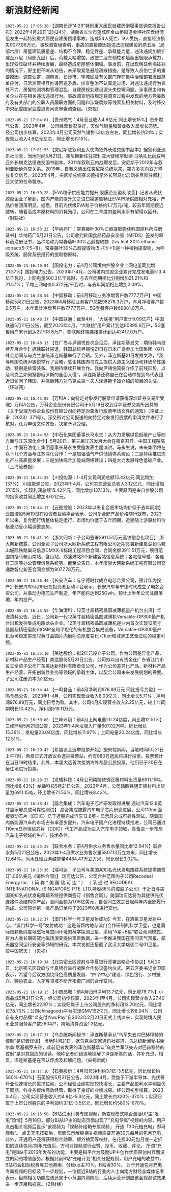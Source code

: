 # 新浪财经新闻
`2023-05-21 17:05:38` 【湖南长沙“4·29”特别重大居民自建房倒塌事故调查报告公布】2022年4月29日12时24分，湖南省长沙市望城区金山桥街道金坪社区盘树湾组发生一起特别重大居民自建房倒塌事故，造成54人死亡、9人受伤，直接经济损失9077.86万元。事故调查组查明，事故的直接原因是违法违规建设的原五层（局部六层）房屋建筑质量差、结构不合理、稳定性差、承载能力低，违法违规加层扩建至八层（局部九层）后，荷载大幅增加，致使二层东侧柱和墙超出极限承载力，出现受压破坏并持续发展，最终造成房屋整体倒塌。事发前，在出现明显倒塌征兆的情况下，房主拒不听从劝告，未采取紧急避险疏散措施，是导致人员伤亡多的重要原因。调查认定，湖南省、长沙市、望城区及有关部门存在集中治理部署迟缓简单应付、日常监管相互推诿回避矛盾、排查整治不认真走过场、对违法违规行为查处不力、房屋检测机构管理混乱、自建房规划建设源头失控等问题。涉事房主和有关企业存在相关违法违规行为。事故调查组按规定将调查过程中发现的地方党委政府及有关部门的公职人员履职方面的问题和涉嫌腐败等线索及相关材料，及时移交中央纪委国家监委追责问责审查调查组。（央视）

`2023-05-21 17:04:01` 【贵州燃气：4月营业收入4.6亿元 同比增长15%】贵州燃气公告，2023年4月，公司经营状况良好，天然气销量和营业收入呈增长态势。经公司初步核算，2023年4月公司天然气销售1.2亿方左右，同比增长约21%；实现营业收入4.6亿元左右，同比增长约15%。

`2023-05-21 17:01:53` 【突尼斯驻叙利亚大使向叙外长递交国书副本】据叙利亚通讯社消息，当地时间5月21日，突尼斯新任驻叙利亚大使穆罕默德·马哈扎比向叙利亚外长梅克达德递交国书副本。2011年叙利亚内战爆发后，突尼斯于2012年与叙利亚断绝外交关系。2019年，自赛义德出任突尼斯总统以来，突方多次向叙方释放复交信号。2023年4月，突尼斯总统赛义德指示外长阿马尔启动突尼斯驻叙利亚大使的任命程序。

`2023-05-21 16:59:28` 【EVA粒子供应能力提升 胶膜企业盈利改善】记者从光伏胶膜企业了解到，国内产能的提升加之进口渠道顺畅让EVA市场供应相对充裕，产品价格回落明显。据悉，目前光伏级EVA粒子价格约1.7万元/吨，较去年同期接近腰斩，随着高成本原材料的消耗殆尽，公司在二季度的盈利水平有望得以回升。（财联社）

`2023-05-21 16:53:23` 【华纳药厂：常春藤叶30%乙醇提取物获韩国原料药注册证书】华纳药厂5月21日公告，公司收到韩国食品药品安全部（MFDS）签发的原料药注册证书，品种名称为常春藤叶30%乙醇提取物（Ivy  leaf  30% ethanol  extract(5-7.5~1)）。常春藤叶30%乙醇提取物(5~7.5→1)是一种植物提取物，为呼吸系统、肠胃系统用药的提取物原料。

`2023-05-21 16:49:04` 【国投电力：前4月公司境内控股企业上网电量同比增21.57%】国投电力公告，2023年1-4月，公司境内控股企业累计完成发电量513.4亿千瓦时，上网电量500.3亿千瓦时，与去年同期相比分别增加21.21%和21.57%；平均上网电价0.372元/千瓦时，与去年同期相比增加2.09%。

`2023-05-21 16:48:54` 【中国移动：前4月移动业务净增客户数777.7万户】中国移动5月21日公告，2023年4月移动业务客户总数98278.3万户，本月净增客户数2.5万户，本年累计净增客户数777.7万户。5G套餐客户数69881.0万户。

`2023-05-21 16:48:37` 【中国联通：截至4月，“大联接”用户累计9.09亿户】中国联通5月21日公告，截至2023年4月，“大联接”用户累计到达90895.6万户，5G套餐用户累计到达22703.8万户，物联网终端连接累计到达42412.0万户。

`2023-05-21 16:48:13` 【在广岛与尹锡悦首次会见后，泽连斯基发文：期待韩乌继续开展合作】据韩联社报道，韩国总统尹锡悦21日在日本广岛参加七国集团（G7）峰会期间与乌克兰总统泽连斯基举行了会晤。另外，泽连斯基21日发推文称，“我与韩国总统尹锡悦举行了会晤，感谢韩国向乌克兰提供人道主义援助和非致命性援助，特别是排雷装备。我期待继续开展合作。我向尹锡悦简要介绍了前线形势，以及乌克兰如何抵御俄罗斯的全面入侵”。泽连斯基还称自己在会晤中提到乌代表团近日访问了韩国，并感谢韩方对乌克兰第一夫人泽连斯卡娅介绍的项目的关注。（环球网）

`2023-05-21 16:45:05` 【万科A：向特定对象发行股票申请获得深圳证券交易所受理】万科A公告，万科企业股份有限公司于5月19日收到深圳证券交易所出具的《关于受理万科企业股份有限公司向特定对象发行股票申请文件的通知》（深证上审〔2023〕371号）。深交所对公司报送的向特定对象发行股票的申请文件进行了核对，认为申请文件齐备，决定予以受理。

`2023-05-21 16:44:58` 【中石化集团董事长马永生：从大力发展绿色低碳产业等四方面与江苏深化合作】5月20日，第三届江苏发展大会在南京召开。中国工程院院士、中国石油化工集团董事长马永生受邀发表主题演讲。马永生说，未来集团将在以下几个方面与江苏深化合作：一是加强油气产供储销体系建设；二是持续推进炼化产业高质量发展；三是加快综合加能站网络建设；四是大力发展绿色低碳产业。（上海证券报）

`2023-05-21 16:44:25` 【川投能源：1-4月实现利润总额15.42亿元 同比增加137%】 川投能源公告，2023年1-4月，公司实现营业总收入3.12亿元，同比增加27.15%，实现利润总额15.42亿元，同比增加137.13%，主要原因是来自参股公司的投资收益同比增加8.62亿元。

`2023-05-21 16:44:17` 【云图控股：2023年以来复合肥市场均价低于去年同期】云图控股5月19日在投资者互动平台表示，公司复合肥产品价格随行就市，2023年以来，复合肥行情整体稳定运行，市场均价低于去年同期，近期随上游原材料价格波动呈小幅调整态势。

`2023-05-21 16:41:19` 【浙大网新：子公司签署3911.51万元高铁信息化项目】 浙大网新披露，公司全资子公司浙大网新系统工程有限公司近期签署新建巢湖到马鞍山城际铁路巢马信息CMXX-9标段工程项目合同，合同金额3911.51万元，项目范围包括马鞍山南站、含山站、郑蒲港站3个新建客站信息系统；各站信号楼、各维修工区等办公管理信息系统等。截至公告日，本年度浙大网新系统工程有限公司交通数智化新签合同金额为9077.78万元。

`2023-05-21 16:36:40` 【长安汽车：与宁德时代成立电芯合资公司，预计年内投产】长安汽车5月19日在投资者互动平台表示，长安汽车与宁德时代成立了电芯合资公司，从事动力电芯生产制造，年产能将达到25Gwh。预计上半年公司注册落地，年内投产。

`2023-05-21 16:35:55` 【华海清科：12英寸超精密晶圆减薄机量产机台出货】华海清科公告，近日，公司新一代12英寸超精密晶圆减薄机Versatile-GP300量产机台出机发往集成电路龙头企业。12英寸超精密晶圆减薄机是业内首次实现12英寸晶圆超精密磨削和CMP全局平坦化的有机整合集成设备，Versatile-GP300量产机台可稳定实现12英寸晶圆片内磨削总厚度变化＜1um和减薄工艺全过程的稳定可控。

`2023-05-21 16:35:10` 【美达股份：拟2亿元设立子公司，作为公司差异化产品、新材料产品生产经营】美达股份5月21日公告，公司拟以自有资金在广东省江门市设立全资子公司广东美达新材料有限责任公司，作为公司差异化产品、新材料产品生产经营，开拓创新性业务等领域的承载主体，以契合公司未来发展规划的需要。子公司注册资本为2亿元。

`2023-05-21 16:34:44` 【一鸣食品：前4月净利润976.89万元 同比扭亏为盈】一鸣食品公告，2023年1-4月，公司实现营业收入8.03亿元，同比增长5.71%；净利润976.89万元，同比扭亏为盈。其中，公司4月实现营业收入2.25亿元，较上年同期增长10.42%，净利润519.11万元。

`2023-05-21 16:30:00` 【三峰环境：前4月上网电量20.24亿度，同比增12.51%】三峰环境5月21日公告，2023年1-4月垃圾入厂量607.02万吨，同比增长15.36%；发电量23.04亿度，同比增长11.97%；上网电量20.24亿度，同比增长12.51%。

`2023-05-21 16:29:42` 【希腊议会选举投票开始】据央视新闻，当地时间5月21日上午7时，希腊正式开放议会选举投票站，约有980万选民将进行投票。投票预计在当日19时结束。此外，本届大选首次接纳海外希腊公民投票，他们已于20日在居住地进行投票。

`2023-05-21 16:29:23` 【龙蟠科技：4月公司磷酸铁锂正极材料出货量6911.15吨，同比增8.43%】龙蟠科技5月21日公告，2023年4月，公司磷酸铁锂正极材料出货量为6911.15吨，环比增长71.53%，同比增长8.43%。

`2023-05-21 16:28:43` 【晶合集成：汽车电子芯片研发取得进展 通过汽车12.8英寸显示屏总成可靠性测试】 晶合集成披露汽车电子芯片研发进展，公司110nm面板驱动芯片（DDIC）已于近期完成汽车12.8英寸显示屏总成可靠性测试。随着国内新能源汽车的市场占有率逐步提升，汽车电子国产化进程持续推进，公司已通过110nm显示驱动芯片（DDIC）代工产品成功进入汽车电子领域，具备进一步布局汽车电子领域的生产、技术条件。

`2023-05-21 16:26:28` 【联合水务：前4月供水业务售水量同比增12.64%】联合水务5月21日公告，2023年1-4月供水业务售水量5807.13万立方米，同比增长12.64%。污水处理业务结算量4484.47万立方米，同比增长3.02%。

`2023-05-21 16:23:36` 【瑞可达：子公司与美国某知名光伏发电跟踪系统提供商签订1.06亿美元《销售合同》】 瑞可达公告，公司合并范围内子公司Recodeal Energy Inc （ 简 称 “ 美 国 瑞 可 达 ” ） （ 系 通 过 RECODEAL INTERNATIONAL (SINGAPORE) PTE. LTD.持股86%的控股子公司）于近日与美国某知名光伏发电跟踪系统提供商签订《销售合同》。美国瑞可达将为其提供光伏连接件及结构件产品，合同金额为1.06亿美元，自合同生效之日起两年内全部履行完成。公司预计第一批产品订单将于2023年8月进行交付。

`2023-05-21 16:22:37` 【澳门科学一号卫星发射成功】今天，在酒泉卫星发射中心，“澳门科学一号”发射成功！这是首颗内地与澳门合作研制的科学卫星，也是国际首颗低纬度地磁场与空间环境的科学探测卫星，采用“A星+B星”联合观测模式，将为人类长期研究地磁场演变提供宝贵数据，进一步推进我国在空间天气预报、航天器空间运行安全等领域的研究。本次发射还搭载了武汉大学珞珈二号01卫星。赞中国航天！（央视）

`2023-05-21 16:19:34` 【北京密云区政府与华夏银行签署战略合作协议】5月20日，北京密云区政府与华夏银行举行战略合作协议签约仪式。密云区委书记余卫国表示，希望今后双方围绕绿色高质量发展、“四个中心”建设、绿色银行、乡村振兴、特色农业、人才等领域不断开拓更广阔的合作空间。

`2023-05-21 16:19:13` 【小商品城：前4月归母净利13.7亿元，同比增78.7%】小商品城5月21日公告，经公司初步核算，2023年1至4月，公司实现营业收入27.40亿元，同比增长22.97%；实现归属于上市公司股东的净利润13.70亿元，同比增长78.70%；公司chinagoods平台实现GMV152亿元，同比增长198.04%；公司自有支付品牌“义支付YiwuPay”自2023年2月21日正式上线以来，实现跨境人民币业务服务客户数2604户，跨境清算资金1.3亿元。

`2023-05-21 16:17:37` 【乌总统新闻秘书：泽连斯基承认“乌军失去对巴赫穆特的控制”是记者误读】 当地时间21日，据乌克兰国家通讯社报道，乌总统新闻秘书谢尔盖·尼基福罗夫称，此前记者发表的泽连斯基承认“乌克兰军队失去对巴赫穆特的控制”是对其回应的误读。他称记者们错误地理解了泽连斯基的话，并补充说，相反，泽连斯基是在否认俘虏及和解问题。（央视新闻）

`2023-05-21 16:17:10` 【石英股份：4月归母净利约3.1亿-3.5亿元，同比增长约580%-670%】石英股份5月21日公告，2023年4月，受益于下游半导体、光伏等行业快速增长的需求拉动，公司经营业绩实现较快增长，主要产品盈利水平明显优于同期，各业务板块高效经营，取得了良好的业绩成果。经公司初步核算，2023年4月，公司实现营业收入约4.8亿-5.3亿元，同比增长约320%-370%；实现归属于上市公司股东的净利润约3.1亿-3.5亿元，同比增长约580%-670%。

`2023-05-21 16:15:50` 【B站试水付费专属视频，新变现模式能否激活UP主“发电”热情】5月18日，部分B站UP主的动态页面出现了“充电专属”视频的内容，用户点击相关视频后显示“该视频为「视频补给箱专属视频」 开通「30元档充电」即可观看”。 点击充电按钮后，页面显示解锁相关视频需要开通30元每月的包月充电，此外，开通用户还将获得粉丝勋章、额外抽奖等权益。在花费30元包月或一定折扣的连续包月/包年充值后，方可对视频进行点赞、投币、收藏、评论。 所谓“充电”是B站于2016年发布的功能，主要是指平台为鼓励UP主创作优质原创内容而设立的网络增值服务。根据此前B站“充电计划”相关分配规则，用户充电的收益中，B站将会扣除税费等其他费用，分给up主70%，B站得30%。 对于开通包月充电专属视频的目标及下一步规划，一位接近B站的行业内人士向南方财经全媒体记者表示，目前相关功能应该还属于小范围内测阶段，后续运营计划应该会视测试效果进一步开展和披露。（21财经）

